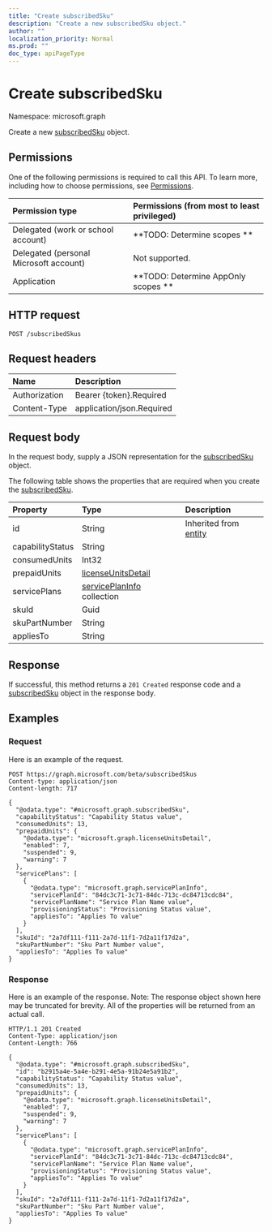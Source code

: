 ```yaml
---
title: "Create subscribedSku"
description: "Create a new subscribedSku object."
author: ""
localization_priority: Normal
ms.prod: ""
doc_type: apiPageType
---
```


# Create subscribedSku

Namespace: microsoft.graph

Create a new [subscribedSku](../resources/subscribedsku.md) object.

## Permissions
One of the following permissions is required to call this API. To learn more, including how to choose permissions, see [Permissions](/concepts/permissions-reference.md).

|Permission type|Permissions (from most to least privileged)|
|:---|:---|
|Delegated (work or school account)|**TODO: Determine scopes **|
|Delegated (personal Microsoft account)|Not supported.|
|Application|**TODO: Determine AppOnly scopes **|

## HTTP request
<!-- {
  "blockType": "ignored"
}
-->
``` http
POST /subscribedSkus
```

## Request headers
|Name|Description|
|:---|:---|
|Authorization|Bearer {token}.Required|
|Content-Type|application/json.Required|

## Request body
In the request body, supply a JSON representation for the [subscribedSku](../resources/subscribedsku.md) object.

The following table shows the properties that are required when you create the [subscribedSku](../resources/subscribedsku.md).

|Property|Type|Description|
|:---|:---|:---|
|id|String| Inherited from [entity](../resources/entity.md)|
|capabilityStatus|String||
|consumedUnits|Int32||
|prepaidUnits|[licenseUnitsDetail](../resources/licenseunitsdetail.md)||
|servicePlans|[servicePlanInfo](../resources/serviceplaninfo.md) collection||
|skuId|Guid||
|skuPartNumber|String||
|appliesTo|String||



## Response
If successful, this method returns a `201 Created` response code and a [subscribedSku](../resources/subscribedsku.md) object in the response body.

## Examples

### Request
Here is an example of the request.
<!-- {
  "blockType": "request",
  "name": "create_subscribedsku_from_subscribedskus"
}
-->
``` http
POST https://graph.microsoft.com/beta/subscribedSkus
Content-type: application/json
Content-length: 717

{
  "@odata.type": "#microsoft.graph.subscribedSku",
  "capabilityStatus": "Capability Status value",
  "consumedUnits": 13,
  "prepaidUnits": {
    "@odata.type": "microsoft.graph.licenseUnitsDetail",
    "enabled": 7,
    "suspended": 9,
    "warning": 7
  },
  "servicePlans": [
    {
      "@odata.type": "microsoft.graph.servicePlanInfo",
      "servicePlanId": "84dc3c71-3c71-84dc-713c-dc84713cdc84",
      "servicePlanName": "Service Plan Name value",
      "provisioningStatus": "Provisioning Status value",
      "appliesTo": "Applies To value"
    }
  ],
  "skuId": "2a7df111-f111-2a7d-11f1-7d2a11f17d2a",
  "skuPartNumber": "Sku Part Number value",
  "appliesTo": "Applies To value"
}
```

### Response
Here is an example of the response. Note: The response object shown here may be truncated for brevity. All of the properties will be returned from an actual call.
<!-- {
  "blockType": "response",
  "truncated": true,
  "@odata.type": "microsoft.graph.subscribedsku"
}
-->
``` http
HTTP/1.1 201 Created
Content-Type: application/json
Content-Length: 766

{
  "@odata.type": "#microsoft.graph.subscribedSku",
  "id": "b2915a4e-5a4e-b291-4e5a-91b24e5a91b2",
  "capabilityStatus": "Capability Status value",
  "consumedUnits": 13,
  "prepaidUnits": {
    "@odata.type": "microsoft.graph.licenseUnitsDetail",
    "enabled": 7,
    "suspended": 9,
    "warning": 7
  },
  "servicePlans": [
    {
      "@odata.type": "microsoft.graph.servicePlanInfo",
      "servicePlanId": "84dc3c71-3c71-84dc-713c-dc84713cdc84",
      "servicePlanName": "Service Plan Name value",
      "provisioningStatus": "Provisioning Status value",
      "appliesTo": "Applies To value"
    }
  ],
  "skuId": "2a7df111-f111-2a7d-11f1-7d2a11f17d2a",
  "skuPartNumber": "Sku Part Number value",
  "appliesTo": "Applies To value"
}
```

